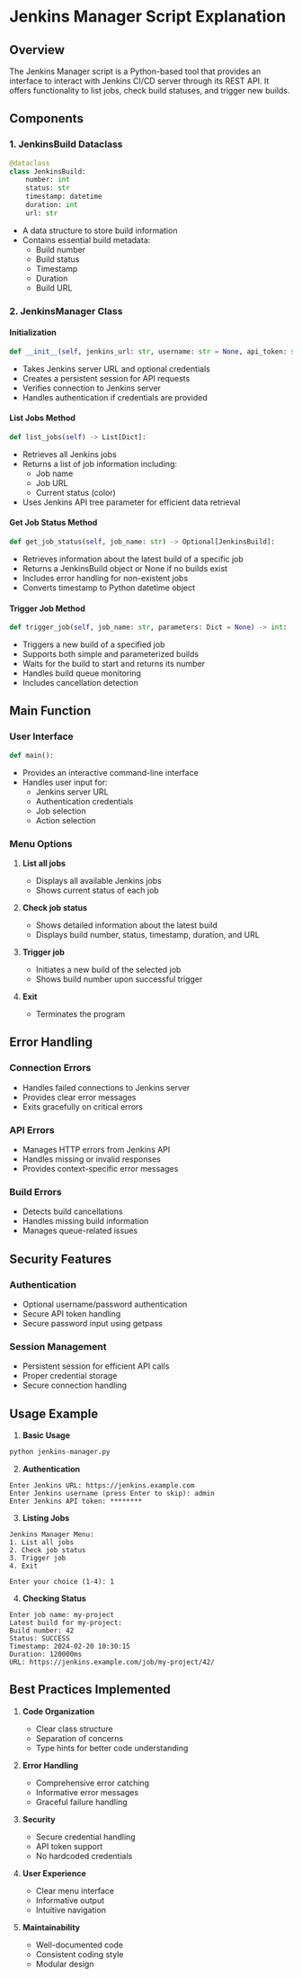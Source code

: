 # Jenkins Manager Script Explanation

## Overview
The Jenkins Manager script is a Python-based tool that provides an interface to interact with Jenkins CI/CD server through its REST API. It offers functionality to list jobs, check build statuses, and trigger new builds.

## Components

### 1. JenkinsBuild Dataclass
```python
@dataclass
class JenkinsBuild:
    number: int
    status: str
    timestamp: datetime
    duration: int
    url: str
```
- A data structure to store build information
- Contains essential build metadata:
  - Build number
  - Build status
  - Timestamp
  - Duration
  - Build URL

### 2. JenkinsManager Class

#### Initialization
```python
def __init__(self, jenkins_url: str, username: str = None, api_token: str = None):
```
- Takes Jenkins server URL and optional credentials
- Creates a persistent session for API requests
- Verifies connection to Jenkins server
- Handles authentication if credentials are provided

#### List Jobs Method
```python
def list_jobs(self) -> List[Dict]:
```
- Retrieves all Jenkins jobs
- Returns a list of job information including:
  - Job name
  - Job URL
  - Current status (color)
- Uses Jenkins API tree parameter for efficient data retrieval

#### Get Job Status Method
```python
def get_job_status(self, job_name: str) -> Optional[JenkinsBuild]:
```
- Retrieves information about the latest build of a specific job
- Returns a JenkinsBuild object or None if no builds exist
- Includes error handling for non-existent jobs
- Converts timestamp to Python datetime object

#### Trigger Job Method
```python
def trigger_job(self, job_name: str, parameters: Dict = None) -> int:
```
- Triggers a new build of a specified job
- Supports both simple and parameterized builds
- Waits for the build to start and returns its number
- Handles build queue monitoring
- Includes cancellation detection

## Main Function

### User Interface
```python
def main():
```
- Provides an interactive command-line interface
- Handles user input for:
  - Jenkins server URL
  - Authentication credentials
  - Job selection
  - Action selection

### Menu Options
1. **List all jobs**
   - Displays all available Jenkins jobs
   - Shows current status of each job

2. **Check job status**
   - Shows detailed information about the latest build
   - Displays build number, status, timestamp, duration, and URL

3. **Trigger job**
   - Initiates a new build of the selected job
   - Shows build number upon successful trigger

4. **Exit**
   - Terminates the program

## Error Handling

### Connection Errors
- Handles failed connections to Jenkins server
- Provides clear error messages
- Exits gracefully on critical errors

### API Errors
- Manages HTTP errors from Jenkins API
- Handles missing or invalid responses
- Provides context-specific error messages

### Build Errors
- Detects build cancellations
- Handles missing build information
- Manages queue-related issues

## Security Features

### Authentication
- Optional username/password authentication
- Secure API token handling
- Secure password input using getpass

### Session Management
- Persistent session for efficient API calls
- Proper credential storage
- Secure connection handling

## Usage Example

1. **Basic Usage**
```bash
python jenkins-manager.py
```

2. **Authentication**
```
Enter Jenkins URL: https://jenkins.example.com
Enter Jenkins username (press Enter to skip): admin
Enter Jenkins API token: ********
```

3. **Listing Jobs**
```
Jenkins Manager Menu:
1. List all jobs
2. Check job status
3. Trigger job
4. Exit

Enter your choice (1-4): 1
```

4. **Checking Status**
```
Enter job name: my-project
Latest build for my-project:
Build number: 42
Status: SUCCESS
Timestamp: 2024-02-20 10:30:15
Duration: 120000ms
URL: https://jenkins.example.com/job/my-project/42/
```

## Best Practices Implemented

1. **Code Organization**
   - Clear class structure
   - Separation of concerns
   - Type hints for better code understanding

2. **Error Handling**
   - Comprehensive error catching
   - Informative error messages
   - Graceful failure handling

3. **Security**
   - Secure credential handling
   - API token support
   - No hardcoded credentials

4. **User Experience**
   - Clear menu interface
   - Informative output
   - Intuitive navigation

5. **Maintainability**
   - Well-documented code
   - Consistent coding style
   - Modular design
